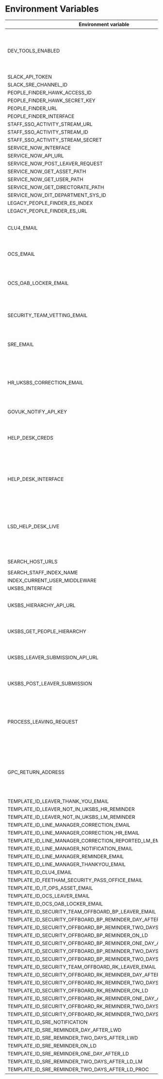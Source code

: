 # Environment Variables

| Environment variable                                             | Default                                    | Notes                                                                                                |
| ---------------------------------                                | ------------------------------------------ | ---------------------------------                                                                    |
| DEV_TOOLS_ENABLED                                                | false                                      | Set this value to "true" to enable Dev Tools and disable Authbroker                                  |
| SLACK_API_TOKEN                                                  | None                                       |                                                                                                      |
| SLACK_SRE_CHANNEL_ID                                             | None                                       |                                                                                                      |
| PEOPLE_FINDER_HAWK_ACCESS_ID                                     |                                            |                                                                                                      |
| PEOPLE_FINDER_HAWK_SECRET_KEY                                    |                                            |                                                                                                      |
| PEOPLE_FINDER_URL                                                |                                            |                                                                                                      |
| PEOPLE_FINDER_INTERFACE                                          |                                            |                                                                                                      |
| STAFF_SSO_ACTIVITY_STREAM_URL                                    | None                                       |                                                                                                      |
| STAFF_SSO_ACTIVITY_STREAM_ID                                     | None                                       |                                                                                                      |
| STAFF_SSO_ACTIVITY_STREAM_SECRET                                 | None                                       |                                                                                                      |
| SERVICE_NOW_INTERFACE                                            | None                                       |                                                                                                      |
| SERVICE_NOW_API_URL                                              | None                                       |                                                                                                      |
| SERVICE_NOW_POST_LEAVER_REQUEST                                  | None                                       |                                                                                                      |
| SERVICE_NOW_GET_ASSET_PATH                                       | None                                       |                                                                                                      |
| SERVICE_NOW_GET_USER_PATH                                        | None                                       |                                                                                                      |
| SERVICE_NOW_GET_DIRECTORATE_PATH                                 | None                                       |                                                                                                      |
| SERVICE_NOW_DIT_DEPARTMENT_SYS_ID                                | None                                       |                                                                                                      |
| LEGACY_PEOPLE_FINDER_ES_INDEX                                    | None                                       |                                                                                                      |
| LEGACY_PEOPLE_FINDER_ES_URL                                      | None                                       |                                                                                                      |
| CLU4_EMAIL                                                       | None                                       | Email address for the CLU4 Team                                                                      |
| OCS_EMAIL                                                        | None                                       | Email address for the OCS Team                                                                       |
| OCS_OAB_LOCKER_EMAIL                                             | None                                       | Email address for the OCS OAB Locker Team                                                            |
| SECURITY_TEAM_VETTING_EMAIL                                      | None                                       | Email address for the Security Team (vetting)                                                        |
| SRE_EMAIL                                                        | None                                       | Email address for the SRE Team                                                                       |
| HR_UKSBS_CORRECTION_EMAIL                                        | None                                       | Email address for the HR Team member that deals with UK SBS corrections                              |
| GOVUK_NOTIFY_API_KEY                                             | None                                       |                                                                                                      |
| HELP_DESK_CREDS                                                  | None                                       | Dict of credentials for help desk: format will depend on helpdesk                                    |
| HELP_DESK_INTERFACE                                              | help_desk_client.interfaces.HelpDeskStubbed| Help desk interface to use, use the stub for local dev/tests                                         |
| LSD_HELP_DESK_LIVE                                               | false                                      | Set to 'true' if you want to create help desk tickets, default behaviour will just stub the request  |
| SEARCH_HOST_URLS                                                 | None                                       | OpenSearch URL                                                                                       |
| SEARCH_STAFF_INDEX_NAME                                          | staff                                      |                                                                                                      |
| INDEX_CURRENT_USER_MIDDLEWARE                                    | false                                      |                                                                                                      |
| UKSBS_INTERFACE                                                  | None                                       |                                                                                                      |
| UKSBS_HIERARCHY_API_URL                                          | None                                       | UK SBS People Hierarchy URL                                                                          |
| UKSBS_GET_PEOPLE_HIERARCHY                                       | None                                       | UK SBS People Hierarchy path                                                                         |
| UKSBS_LEAVER_SUBMISSION_API_URL                                  | None                                       | UK SBS Leaver Submission URL                                                                         |
| UKSBS_POST_LEAVER_SUBMISSION                                     | None                                       | UK SBS Leaver Submission path                                                                        |
| PROCESS_LEAVING_REQUEST                                          | true                                       | Set to 'false' if you want to prevent sending leaving request data to the processors.                |
| GPC_RETURN_ADDRESS                                               | []                                         | Set as the comma separated list of each address line for the GPC Return Address                      |
| TEMPLATE_ID_LEAVER_THANK_YOU_EMAIL                               | None                                       |                                                                                                      |
| TEMPLATE_ID_LEAVER_NOT_IN_UKSBS_HR_REMINDER                      | None                                       |                                                                                                      |
| TEMPLATE_ID_LEAVER_NOT_IN_UKSBS_LM_REMINDER                      | None                                       |                                                                                                      |
| TEMPLATE_ID_LINE_MANAGER_CORRECTION_EMAIL                        | None                                       |                                                                                                      |
| TEMPLATE_ID_LINE_MANAGER_CORRECTION_HR_EMAIL                     | None                                       |                                                                                                      |
| TEMPLATE_ID_LINE_MANAGER_CORRECTION_REPORTED_LM_EMAIL            | None                                       |                                                                                                      |
| TEMPLATE_ID_LINE_MANAGER_NOTIFICATION_EMAIL                      | None                                       |                                                                                                      |
| TEMPLATE_ID_LINE_MANAGER_REMINDER_EMAIL                          | None                                       |                                                                                                      |
| TEMPLATE_ID_LINE_MANAGER_THANKYOU_EMAIL                          | None                                       |                                                                                                      |
| TEMPLATE_ID_CLU4_EMAIL                                           | None                                       |                                                                                                      |
| TEMPLATE_ID_FEETHAM_SECURITY_PASS_OFFICE_EMAIL                   | None                                       |                                                                                                      |
| TEMPLATE_ID_IT_OPS_ASSET_EMAIL                                   | None                                       |                                                                                                      |
| TEMPLATE_ID_OCS_LEAVER_EMAIL                                     | None                                       |                                                                                                      |
| TEMPLATE_ID_OCS_OAB_LOCKER_EMAIL                                 | None                                       |                                                                                                      |
| TEMPLATE_ID_SECURITY_TEAM_OFFBOARD_BP_LEAVER_EMAIL               | None                                       |                                                                                                      |
| TEMPLATE_ID_SECURITY_OFFBOARD_BP_REMINDER_DAY_AFTER_LWD          | None                                       |                                                                                                      |
| TEMPLATE_ID_SECURITY_OFFBOARD_BP_REMINDER_TWO_DAYS_AFTER_LWD     | None                                       |                                                                                                      |
| TEMPLATE_ID_SECURITY_OFFBOARD_BP_REMINDER_ON_LD                  | None                                       |                                                                                                      |
| TEMPLATE_ID_SECURITY_OFFBOARD_BP_REMINDER_ONE_DAY_AFTER_LD       | None                                       |                                                                                                      |
| TEMPLATE_ID_SECURITY_OFFBOARD_BP_REMINDER_TWO_DAYS_AFTER_LD_LM   | None                                       |                                                                                                      |
| TEMPLATE_ID_SECURITY_OFFBOARD_BP_REMINDER_TWO_DAYS_AFTER_LD_PROC | None                                       |                                                                                                      |
| TEMPLATE_ID_SECURITY_TEAM_OFFBOARD_RK_LEAVER_EMAIL               | None                                       |                                                                                                      |
| TEMPLATE_ID_SECURITY_OFFBOARD_RK_REMINDER_DAY_AFTER_LWD          | None                                       |                                                                                                      |
| TEMPLATE_ID_SECURITY_OFFBOARD_RK_REMINDER_TWO_DAYS_AFTER_LWD     | None                                       |                                                                                                      |
| TEMPLATE_ID_SECURITY_OFFBOARD_RK_REMINDER_ON_LD                  | None                                       |                                                                                                      |
| TEMPLATE_ID_SECURITY_OFFBOARD_RK_REMINDER_ONE_DAY_AFTER_LD       | None                                       |                                                                                                      |
| TEMPLATE_ID_SECURITY_OFFBOARD_RK_REMINDER_TWO_DAYS_AFTER_LD_LM   | None                                       |                                                                                                      |
| TEMPLATE_ID_SECURITY_OFFBOARD_RK_REMINDER_TWO_DAYS_AFTER_LD_PROC | None                                       |                                                                                                      |
| TEMPLATE_ID_SRE_NOTIFICATION                                     | None                                       |                                                                                                      |
| TEMPLATE_ID_SRE_REMINDER_DAY_AFTER_LWD                           | None                                       |                                                                                                      |
| TEMPLATE_ID_SRE_REMINDER_TWO_DAYS_AFTER_LWD                      | None                                       |                                                                                                      |
| TEMPLATE_ID_SRE_REMINDER_ON_LD                                   | None                                       |                                                                                                      |
| TEMPLATE_ID_SRE_REMINDER_ONE_DAY_AFTER_LD                        | None                                       |                                                                                                      |
| TEMPLATE_ID_SRE_REMINDER_TWO_DAYS_AFTER_LD_LM                    | None                                       |                                                                                                      |
| TEMPLATE_ID_SRE_REMINDER_TWO_DAYS_AFTER_LD_PROC                  | None                                       |                                                                                                      |
